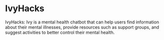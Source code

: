 # IvyHacks
IvyHacks: Ivy is a mental health chatbot that can help users find information about their mental illnesses, provide resources such as support groups, and suggest activities to better control their mental health.
